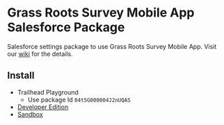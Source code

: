# Grass Roots Survey Mobile App Salesforce Package
Salesforce settings package to use Grass Roots Survey Mobile App. Visit our [wiki](https://github.com/SFDO-Community-Sprints/GrassRootsMobileSurveyApp/wiki) for the details.
## Install
* Trailhead Playground
  * Use package Id `04t5G000004J2nUQAS`
* [Developer Edition](https://login.salesforce.com/packagingSetupUI/ipLanding.app?apvId=04t5G000004J2nUQAS)
* [Sandbox](https://test.salesforce.com/packagingSetupUI/ipLanding.app?apvId=04t5G000004J2nUQAS)
